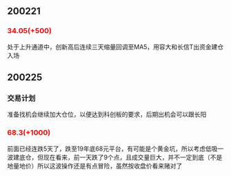 ## 200221

### <font color=red>34.05(+500)</font>

处于上升通道中，创新高后连续三天缩量回调至MA5，用容大和长信T出资金建仓入场

## 200225
### 交易计划
准备找机会继续加大仓位，以便达到科创板的要求，后期出机会可以跟长阳
### <font color=red>68.3(+1000)</font>
前面已经连跌5天了，跌至19年底68元平台，有可能是个黄金坑，所以考虑低吸一波建底仓，但现在看来，前一天跌了9个点，且成交量巨大，并不一定到底（不是地量地价）所以这波操作还是有点冒险，虽然按收盘价看来赌对了